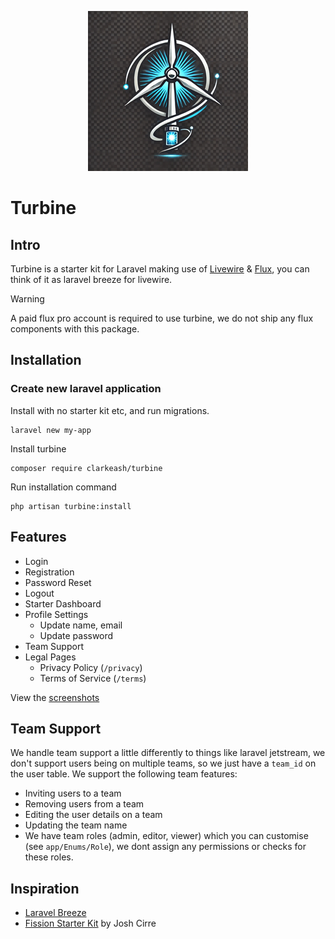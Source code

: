 <p align="center">
    <img alt="Turbine AI Generated Logo" src="/logo.png">
</p>

# Turbine

## Intro
Turbine is a starter kit for Laravel making use of [Livewire](https://livewire.laravel.com/) & [Flux](https://fluxui.dev/), you can think of it as laravel breeze for livewire.

> [!WARNING]
> A paid flux pro account is required to use turbine, we do not ship any flux components with this package.

## Installation

### Create new laravel application

Install with no starter kit etc, and run migrations.

```shell
laravel new my-app
```

Install turbine

```shell
composer require clarkeash/turbine
```

Run installation command

```shell
php artisan turbine:install
```

## Features

- Login
- Registration
- Password Reset
- Logout
- Starter Dashboard
- Profile Settings
  - Update name, email
  - Update password
- Team Support
- Legal Pages
  - Privacy Policy (`/privacy`)
  - Terms of Service (`/terms`)

View the [screenshots](https://github.com/clarkeash/turbine/tree/main/screenshots)

## Team Support

We handle team support a little differently to things like laravel jetstream, we don't support users being on multiple teams, so we just have a `team_id` on the user table.
We support the following team features:

- Inviting users to a team
- Removing users from a team
- Editing the user details on a team
- Updating the team name
- We have team roles (admin, editor, viewer) which you can customise (see `app/Enums/Role`), we dont assign any permissions or checks for these roles.

 ## Inspiration

 - [Laravel Breeze](https://github.com/laravel/breeze)
 - [Fission Starter Kit](https://github.com/joshcirre/fission) by Josh Cirre
